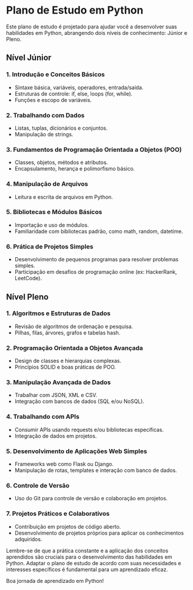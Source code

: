 # Plano de Estudo em Python

Este plano de estudo é projetado para ajudar você a desenvolver suas habilidades em Python, abrangendo dois níveis de conhecimento: Júnior e Pleno.

## Nível Júnior

### 1. Introdução e Conceitos Básicos
- Sintaxe básica, variáveis, operadores, entrada/saída.
- Estruturas de controle: if, else, loops (for, while).
- Funções e escopo de variáveis.

### 2. Trabalhando com Dados
- Listas, tuplas, dicionários e conjuntos.
- Manipulação de strings.

### 3. Fundamentos de Programação Orientada a Objetos (POO)
- Classes, objetos, métodos e atributos.
- Encapsulamento, herança e polimorfismo básico.

### 4. Manipulação de Arquivos
- Leitura e escrita de arquivos em Python.

### 5. Bibliotecas e Módulos Básicos
- Importação e uso de módulos.
- Familiaridade com bibliotecas padrão, como math, random, datetime.

### 6. Prática de Projetos Simples
- Desenvolvimento de pequenos programas para resolver problemas simples.
- Participação em desafios de programação online (ex: HackerRank, LeetCode).

## Nível Pleno

### 1. Algoritmos e Estruturas de Dados
- Revisão de algoritmos de ordenação e pesquisa.
- Pilhas, filas, árvores, grafos e tabelas hash.

### 2. Programação Orientada a Objetos Avançada
- Design de classes e hierarquias complexas.
- Princípios SOLID e boas práticas de POO.

### 3. Manipulação Avançada de Dados
- Trabalhar com JSON, XML e CSV.
- Integração com bancos de dados (SQL e/ou NoSQL).

### 4. Trabalhando com APIs
- Consumir APIs usando requests e/ou bibliotecas específicas.
- Integração de dados em projetos.

### 5. Desenvolvimento de Aplicações Web Simples
- Frameworks web como Flask ou Django.
- Manipulação de rotas, templates e interação com banco de dados.

### 6. Controle de Versão
- Uso do Git para controle de versão e colaboração em projetos.

### 7. Projetos Práticos e Colaborativos
- Contribuição em projetos de código aberto.
- Desenvolvimento de projetos próprios para aplicar os conhecimentos adquiridos.

Lembre-se de que a prática constante e a aplicação dos conceitos aprendidos são cruciais para o desenvolvimento das habilidades em Python. Adaptar o plano de estudo de acordo com suas necessidades e interesses específicos é fundamental para um aprendizado eficaz.

Boa jornada de aprendizado em Python!
